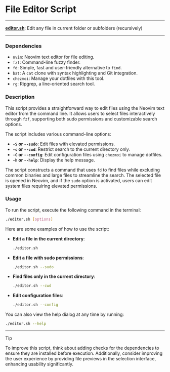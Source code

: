 # File Editor Script

---

**[editor.sh](editor.sh)**: Edit any file in current folder or subfolders (recursively)

---

### Dependencies

- `nvim`: Neovim text editor for file editing.
- `fzf`: Command-line fuzzy finder.
- `fd`: Simple, fast and user-friendly alternative to `find`.
- `bat`: A `cat` clone with syntax highlighting and Git integration.
- `chezmoi`: Manage your dotfiles with this tool.
- `rg`: Ripgrep, a line-oriented search tool.

### Description

This script provides a straightforward way to edit files using the Neovim text editor from the command line. It allows users to select files interactively through `fzf`, supporting both sudo permissions and customizable search options. 

The script includes various command-line options:

- **`-S` or `--sudo`**: Edit files with elevated permissions.
- **`-c` or `--cwd`**: Restrict search to the current directory only.
- **`-C` or `--config`**: Edit configuration files using `chezmoi` to manage dotfiles.
- **`-h` or `--help`**: Display the help message.

The script constructs a command that uses `fd` to find files while excluding common binaries and large files to streamline the search. The selected file is opened in Neovim, and if the `sudo` option is activated, users can edit system files requiring elevated permissions.

### Usage

To run the script, execute the following command in the terminal:

```bash
./editor.sh [options]
```

Here are some examples of how to use the script:

- **Edit a file in the current directory**:
  ```bash
  ./editor.sh
  ```

- **Edit a file with sudo permissions**:
  ```bash
  ./editor.sh --sudo
  ```

- **Find files only in the current directory**:
  ```bash
  ./editor.sh --cwd
  ```

- **Edit configuration files**:
  ```bash
  ./editor.sh --config
  ```

You can also view the help dialog at any time by running:

```bash
./editor.sh --help
```

---

> [!TIP]  
> To improve this script, think about adding checks for the dependencies to ensure they are installed before execution. Additionally, consider improving the user experience by providing file previews in the selection interface, enhancing usability significantly.
